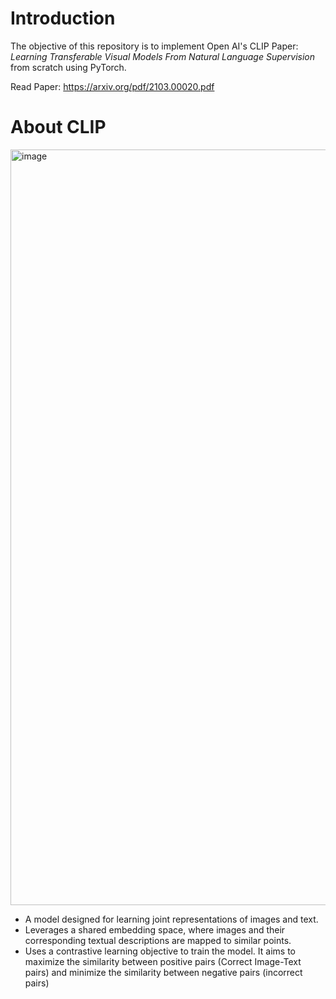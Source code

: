 # Introduction

The objective of this repository is to implement Open AI's CLIP Paper: _Learning Transferable Visual Models From Natural Language Supervision_ from scratch using PyTorch.

Read Paper: https://arxiv.org/pdf/2103.00020.pdf

# About CLIP

<img width="1209" alt="image" src="https://github.com/bala1802/OpenAI_CLIP/assets/22103095/c3a6fd3e-962c-409d-8f3f-1a657a2933ba">


- A model designed for learning joint representations of images and text.
- Leverages a shared embedding space, where images and their corresponding textual descriptions are mapped to similar points.
- Uses a contrastive learning objective to train the model. It aims to maximize the similarity between positive pairs (Correct Image-Text pairs) and minimize the similarity between negative pairs (incorrect pairs)
